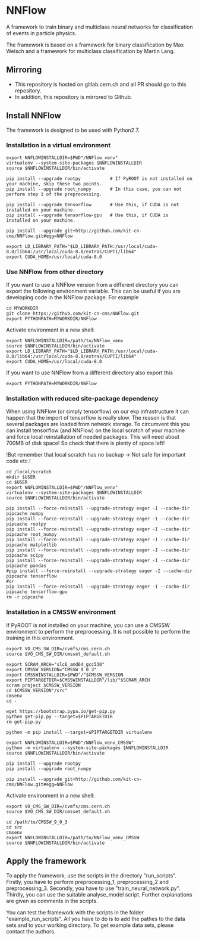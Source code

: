 # NNFlow

A framework to train binary and multiclass neural networks for classification of events in particle physics.

The framework is based on a framework for binary classification by Max Welsch and a framework for multiclass classification by Martin Lang.


## Mirroring
- This repository is hosted on gitlab.cern.ch and all PR should go to this repository.
- In addition, this repository is mirrored to Github.


## Install NNFlow
The framework is designed to be used with Python2.7.


### Installation in a virtual environment
```
export NNFLOWINSTALLDIR=$PWD"/NNFlow_venv"
virtualenv --system-site-packages $NNFLOWINSTALLDIR
source $NNFLOWINSTALLDIR/bin/activate

pip install --upgrade rootpy           # If PyROOT is not installed on your machine, skip these two points.
pip install --upgrade root_numpy       # In this case, you can not perform step 1 of the preprocessing.

pip install --upgrade tensorflow       # Use this, if CUDA is not installed on your machine.
pip install --upgrade tensorflow-gpu   # Use this, if CUDA is installed on your machine.

pip install --upgrade git+http://github.com/kit-cn-cms/NNFlow.git#egg=NNFlow

export LD_LIBRARY_PATH="$LD_LIBRARY_PATH:/usr/local/cuda-8.0/lib64:/usr/local/cuda-8.0/extras/CUPTI/lib64"
export CUDA_HOME=/usr/local/cuda-8.0
```


### Use NNFlow from other directory
If you want to use a NNFlow version from a different directory you can export the following environment variable.
This can be useful if you are developing code in the NNFlow package.
For example
```
cd MYWORKDIR
git clone https://github.com/kit-cn-cms/NNFlow.git
export PYTHONPATH=MYWORKDIR/NNFlow
```

Activate environment in a new shell:
```
export NNFLOWINSTALLDIR=/path/to/NNFlow_venv
source $NNFLOWINSTALLDIR/bin/activate
export LD_LIBRARY_PATH="$LD_LIBRARY_PATH:/usr/local/cuda-8.0/lib64:/usr/local/cuda-8.0/extras/CUPTI/lib64"
export CUDA_HOME=/usr/local/cuda-8.0
```
If you want to use NNFlow from a different directory also export this
```
export PYTHONPATH=MYWORKDIR/NNFlow
```

### Installation with reduced site-package dependency
When using NNFlow (or simply tensorflow) on our ekp infrastructure it can happen that the import of tensorflow is really slow.
The reason is that several packages are loaded from network storage.
To circumvent this you can install tensorflow (and NNFlow) on the local scratch of your machine and force local reinstallation of needed packages. 
This will need about 700MB of disk space!
So check that there is plenty of space left!

!But remember that local scratch has no backup -> Not safe for important code etc.!
```
cd /local/scratch
mkdir $USER
cd $USER
export NNFLOWINSTALLDIR=$PWD"/NNFlow_venv"
virtualenv --system-site-packages $NNFLOWINSTALLDIR
source $NNFLOWINSTALLDIR/bin/activate

pip install --force-reinstall --upgrade-strategy eager -I --cache-dir pipcache numpy
pip install --force-reinstall --upgrade-strategy eager -I --cache-dir pipcache rootpy
pip install --force-reinstall --upgrade-strategy eager -I --cache-dir pipcache root_numpy
pip install --force-reinstall --upgrade-strategy eager -I --cache-dir pipcache matplotlib
pip install --force-reinstall --upgrade-strategy eager -I --cache-dir pipcache scipy
pip install --force-reinstall --upgrade-strategy eager -I --cache-dir pipcache pandas
#pip install --force-reinstall --upgrade-strategy eager -I --cache-dir pipcache tensorflow
#or
pip install --force-reinstall --upgrade-strategy eager -I --cache-dir pipcache tensorflow-gpu
rm -r pipcache
```

### Installation in a CMSSW environment
If PyROOT is not installed on your machine, you can use a CMSSW environment to perform the preprocessing. It is not possible to perform the training in this environment.
```
export VO_CMS_SW_DIR=/cvmfs/cms.cern.ch
source $VO_CMS_SW_DIR/cmsset_default.sh

export SCRAM_ARCH="slc6_amd64_gcc530"
export CMSSW_VERSION="CMSSW_9_0_3"
export CMSSWINSTALLDIR=$PWD"/"$CMSSW_VERSION
export PIPTARGETDIR=$CMSSWINSTALLDIR"/lib/"$SCRAM_ARCH
scram project $CMSSW_VERSION
cd $CMSSW_VERSION"/src"
cmsenv
cd -

wget https://bootstrap.pypa.io/get-pip.py
python get-pip.py --target=$PIPTARGETDIR
rm get-pip.py

python -m pip install --target=$PIPTARGETDIR virtualenv

export NNFLOWINSTALLDIR=$PWD"/NNFlow_venv_CMSSW"
python -m virtualenv --system-site-packages $NNFLOWINSTALLDIR
source $NNFLOWINSTALLDIR/bin/activate

pip install --upgrade rootpy
pip install --upgrade root_numpy

pip install --upgrade git+http://github.com/kit-cn-cms/NNFlow.git#egg=NNFlow
```

Activate environment in a new shell:
```
export VO_CMS_SW_DIR=/cvmfs/cms.cern.ch
source $VO_CMS_SW_DIR/cmsset_default.sh

cd /path/to/CMSSW_9_0_3
cd src
cmsenv
export NNFLOWINSTALLDIR=/path/to/NNFlow_venv_CMSSW
source $NNFLOWINSTALLDIR/bin/activate
```


## Apply the framework
To apply the framework, use the scripts in the directory "run_scripts". Firstly, you have to perform preprocessing_1, preprocessing_2 and preprocessing_3. Secondly, you have to use "train_neural_network.py". Thirdly, you can use the suitable analyse_model script. Further explanations are given as comments in the scripts.

You can test the framework with the scripts in the folder "example_run_scripts". All you have to do is to add the pathes to the data sets and to your working directory. To get example data sets, please contact the authors.
